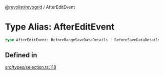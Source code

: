 [@revolist/revogrid](README.md) / AfterEditEvent

# Type Alias: AfterEditEvent

```ts
type AfterEditEvent: BeforeRangeSaveDataDetails | BeforeSaveDataDetails;
```

## Defined in

[src/types/selection.ts:118](https://github.com/revolist/revogrid/blob/541ed3c2070ab701e47c29bb6172b17d19a08816/src/types/selection.ts#L118)
